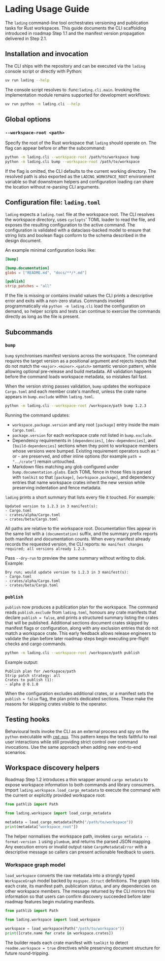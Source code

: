# Lading Usage Guide

The `lading` command-line tool orchestrates versioning and publication tasks
for Rust workspaces. This guide documents the CLI scaffolding introduced in
roadmap Step 1.1 and the manifest version propagation delivered in Step 2.1.

## Installation and invocation

The CLI ships with the repository and can be executed via the `lading` console
script or directly with Python:

```bash
uv run lading --help
```

The console script resolves to :func:`lading.cli.main`. Invoking the
implementation module remains supported for development workflows:

```bash
uv run python -m lading.cli --help
```

## Global options

### `--workspace-root <path>`

Specify the root of the Rust workspace that `lading` should operate on. The
flag can appear before or after the subcommand:

```bash
python -m lading.cli --workspace-root /path/to/workspace bump
python -m lading.cli bump --workspace-root /path/to/workspace
```

If the flag is omitted, the CLI defaults to the current working directory. The
resolved path is also exported as the `LADING_WORKSPACE_ROOT` environment
variable so that downstream helpers and configuration loading can share the
location without re-parsing CLI arguments.

## Configuration file: `lading.toml`

`lading` expects a `lading.toml` file at the workspace root. The CLI resolves
the workspace directory, uses `cyclopts`' TOML loader to read the file, and
exposes the resulting configuration to the active command. The configuration is
validated with a dataclass-backed model to ensure that string lists and boolean
flags conform to the schema described in the design document.

An example minimal configuration looks like:

```toml
[bump]

[bump.documentation]
globs = ["README.md", "docs/**/*.md"]

[publish]
strip_patches = "all"
```

If the file is missing or contains invalid values the CLI prints a descriptive
error and exits with a non-zero status. Commands invoked programmatically via
`python -m lading.cli` load the configuration on demand, so helper scripts and
tests can continue to exercise the commands directly as long as the file is
present.

## Subcommands

### `bump`

`bump` synchronises manifest versions across the workspace. The command
requires the target version as a positional argument and rejects inputs that do
not match the `<major>.<minor>.<patch>` semantic version pattern, while
allowing optional pre-release and build metadata. All validation happens before
the command loads workspace metadata, so mistakes fail fast.

When the version string passes validation, `bump` updates the workspace
`Cargo.toml` and each member crate's manifest, unless the crate name appears in
`bump.exclude` within `lading.toml`.

```bash
python -m lading.cli --workspace-root /workspace/path bump 1.2.3
```

Running the command updates:

- `workspace.package.version` and any root `[package]` entry inside the main
  `Cargo.toml`.
- `package.version` for each workspace crate not listed in `bump.exclude`.
- Dependency requirements in `[dependencies]`, `[dev-dependencies]`, and
  `[build-dependencies]` sections when they point to workspace members whose
  versions were bumped. Existing requirement operators such as `^` or `~` are
  preserved, and other inline options (for example `path = "../crate"`) remain
  untouched.
- Markdown files matching any glob configured under `bump.documentation.globs`.
  Each TOML fence in those files is parsed with `tomlkit` so that `[package]`,
  `[workspace.package]`, and dependency entries that name workspace crates
  inherit the new version while preserving indentation and fence metadata.

`lading` prints a short summary that lists every file it touched. For example:

```text
Updated version to 1.2.3 in 3 manifest(s):
- Cargo.toml
- crates/alpha/Cargo.toml
- crates/beta/Cargo.toml
```

All paths are relative to the workspace root. Documentation files appear in the
same list with a `(documentation)` suffix, and the summary prefix reports both
manifest and documentation counts. When every manifest already records the
requested version, the CLI reports: `No manifest changes required; all versions
already 1.2.3.`

Pass `--dry-run` to preview the same summary without writing to disk.
Example:

```text
Dry run; would update version to 1.2.3 in 3 manifest(s):
- Cargo.toml
- crates/alpha/Cargo.toml
- crates/beta/Cargo.toml
```

### `publish`

`publish` now produces a publication plan for the workspace. The command reads
`publish.exclude` from `lading.toml`, honours any crate manifests that declare
`publish = false`, and prints a structured summary listing the crates that will
be published. Additional sections document crates skipped by manifest flags or
configuration, along with any exclusion entries that do not match a workspace
crate. This early feedback allows release engineers to validate the plan before
later roadmap steps begin executing pre-flight checks and cargo commands.

```bash
python -m lading.cli --workspace-root /workspace/path publish
```

Example output:

```text
Publish plan for /workspace/path
Strip patch strategy: all
Crates to publish (1):
- alpha @ 0.1.0
```

When the configuration excludes additional crates, or a manifest sets the
`publish = false` flag, the plan prints dedicated sections. These make the
reasons for skipping crates visible to the operator.

## Testing hooks

Behavioural tests invoke the CLI as an external process and spy on the `python`
executable with [`cmd-mox`](./cmd-mox-usage-guide.md). This pattern keeps the
tests faithful to real user interactions while still providing strict control
over command invocations. Use the same approach when adding new end-to-end
scenarios.

## Workspace discovery helpers

Roadmap Step 1.2 introduces a thin wrapper around `cargo metadata` to expose
workspace information to both commands and library consumers. Import
`lading.workspace.load_cargo_metadata` to execute the command with the current
or explicitly provided workspace root:

```python
from pathlib import Path

from lading.workspace import load_cargo_metadata

metadata = load_cargo_metadata(Path("/path/to/workspace"))
print(metadata["workspace_root"])
```

The helper normalises the workspace path, invokes
`cargo metadata --format-version 1` using `plumbum`, and returns the parsed
JSON mapping. Any execution errors or invalid output raise `CargoMetadataError`
with a descriptive message so callers can present actionable feedback to users.

### Workspace graph model

`load_workspace` converts the raw metadata into a strongly typed
`WorkspaceGraph` model backed by `msgspec.Struct` definitions. The graph lists
each crate, its manifest path, publication status, and any dependencies on
other workspace members. The message returned by the CLI mirrors this
information so that users can confirm discovery succeeded before later roadmap
features begin mutating manifests.

```python
from pathlib import Path

from lading.workspace import load_workspace

workspace = load_workspace(Path("/path/to/workspace"))
print([crate.name for crate in workspace.crates])
```

The builder reads each crate manifest with `tomlkit` to detect
`readme.workspace = true` directives while preserving document structure for
future round-tripping.
